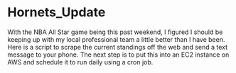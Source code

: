 # Hornets_Update
With the NBA All Star game being this past weekend, I figured I should be keeping up with my local professional team a little better than I have been.  Here is a script to scrape the current standings off the web and send a text message to your phone.  The next step is to put this into an EC2 instance on AWS and schedule it to run daily using a cron job. 
